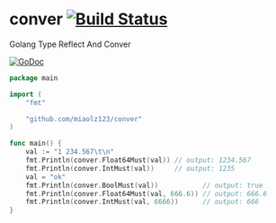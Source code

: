 # conver [![Build Status](https://travis-ci.org/miaolz123/conver.svg?branch=master)](https://travis-ci.org/miaolz123/conver)
Golang Type Reflect And Conver

[![GoDoc](https://godoc.org/github.com/miaolz123/conver?status.svg)](https://godoc.org/github.com/miaolz123/conver)


```go
package main

import (
	"fmt"

	"github.com/miaolz123/conver"
)

func main() {
	val := "1 234.567\t\n"
	fmt.Println(conver.Float64Must(val)) // output: 1234.567
	fmt.Println(conver.IntMust(val))     // output: 1235
	val = "ok"
	fmt.Println(conver.BoolMust(val))           // output: true
	fmt.Println(conver.Float64Must(val, 666.6)) // output: 666.6
	fmt.Println(conver.IntMust(val, 6666))      // output: 666
}
```